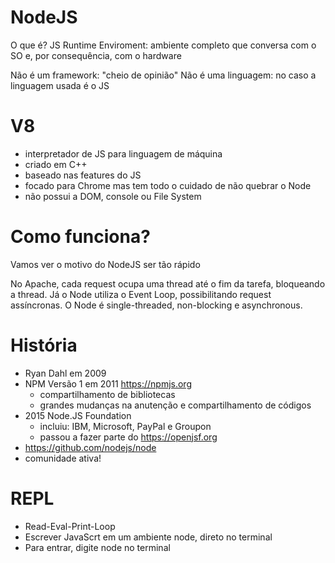 # NodeJS

O que é?
  JS Runtime Enviroment: ambiente completo que conversa com o SO e, por consequência, com o hardware

Não é um framework: "cheio de opinião"
Não é uma linguagem: no caso a linguagem usada é o JS

# V8

* interpretador de JS para linguagem de máquina
* criado em C++
* baseado nas features do JS
* focado para Chrome mas tem todo o cuidado de não quebrar o Node
* não possui a DOM, console ou File System

# Como funciona?
Vamos ver o motivo do NodeJS ser tão rápido

No Apache, cada request ocupa uma thread até o fim da tarefa, bloqueando a thread. Já o Node utiliza o Event Loop, possibilitando request assíncronas. O Node é single-threaded, non-blocking e asynchronous.

# História

* Ryan Dahl em 2009
* NPM Versão 1 em 2011 https://npmjs.org
  * compartilhamento de bibliotecas
  * grandes mudanças na anutenção e compartilhamento de códigos
* 2015 Node.JS Foundation
  * incluiu: IBM, Microsoft, PayPal e Groupon
  * passou a fazer parte do https://openjsf.org
* https://github.com/nodejs/node
* comunidade ativa!

# REPL

* Read-Eval-Print-Loop
* Escrever JavaScrt em um ambiente node, direto no terminal
* Para entrar, digite node no terminal

